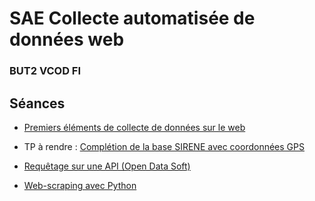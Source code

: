 # SAE Collecte automatisée de données web

### BUT2 VCOD FI

<!--
- 18h de TP
- 10 heures de suivi
- Pas de soutenances
- Séances :
    1. API simple -> adresse
    2. API complexe -> avec paramètrage (à trouver)
        - AUTONOMIE QUI COMMENCE (1,5h)
    3. API avec token -> à trouver
        - AUTONOMIE (1,5h + 1,5h)
    4. Web-scraping -> Google Maps c'est pas si mal
    5. Lancement de la SAE -> sujet à trouver
        - AUTONOMIE (3h + 3h | 3h + 3h | 3h + 3h)
-->

## Séances

- [Premiers éléments de collecte de données sur le web](seance1)
- TP à rendre : [Complétion de la base SIRENE avec coordonnées GPS](https://moodle.u-paris.fr/mod/assign/view.php?id=1280998)

- [Requêtage sur une API (Open Data Soft)](seance2)

- [Web-scraping avec Python](seance3)